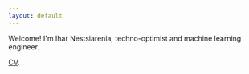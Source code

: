 ```yaml
---
layout: default
---
```


Welcome! I'm Ihar Nestsiarenia, techno-optimist and machine learning engineer.

[CV](./cv.html).

